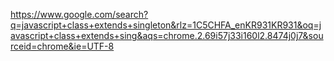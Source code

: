https://www.google.com/search?q=javascript+class+extends+singleton&rlz=1C5CHFA_enKR931KR931&oq=javascript+class+extends+sing&aqs=chrome.2.69i57j33i160l2.8474j0j7&sourceid=chrome&ie=UTF-8